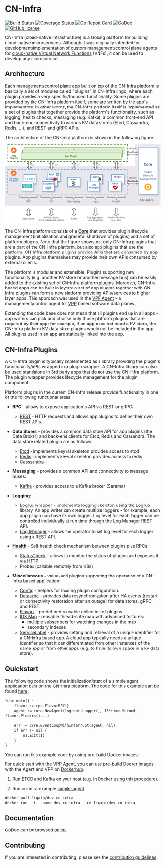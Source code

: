 # CN-Infra

[![Build Status](https://travis-ci.org/ligato/cn-infra.svg?branch=master)](https://travis-ci.org/ligato/cn-infra)
[![Coverage Status](https://coveralls.io/repos/github/ligato/cn-infra/badge.svg?branch=master)](https://coveralls.io/github/ligato/cn-infra?branch=master)
[![Go Report Card](https://goreportcard.com/badge/github.com/ligato/cn-infra)](https://goreportcard.com/report/github.com/ligato/cn-infra)
[![GoDoc](https://godoc.org/github.com/ligato/cn-infra?status.svg)](https://godoc.org/github.com/ligato/cn-infra)
[![GitHub license](https://img.shields.io/badge/license-Apache%20license%202.0-blue.svg)](https://github.com/ligato/cn-infra/blob/master/LICENSE.md)

CN-Infra (cloud-native infrastructure) is a Golang platform for building
cloud-native microservices. Although it was originally intended for 
development/implementation of custom management/control plane agents
for [cloud-native Virtual Network Functions][4] (VNFs), it can be used to
develop any microservice. 

## Architecture

Each management/control plane app built on top of the CN-Infra platform is 
basically a set of modules called "plugins" in CN-Infra lingo, where each 
plugin provides a very specific/focused functionality. Some plugins are 
provided by the CN-Infra platform itself, some are written by the app's 
implementors. In other words, the CN-Infra platform itself is implemented
as a set of plugins that together provide the platform's functionality, 
such as logging, health checks, messaging (e.g. Kafka), a common front-end
API and back-end connectivity to various KV data stores (Etcd, Cassandra, 
Redis, ...), and REST and gRPC APIs. 

The architecture of the CN-Infra platform is shown in the following figure.

![arch](docs/imgs/high_level_arch_cninfra.png "High Level Architecture of cn-infra")

The CN-Infra platform consists of a **[Core](core)** that provides plugin
lifecycle management (initialization and graceful shutdown of plugins) 
and a set of platform plugins. Note that the figure shows not only 
CN-Infra plugins that are a part of the CN-Infra platform, but also 
app plugins that use the platform. CN-Infra platform plugins provide 
APIs that are consumed by app plugins. App plugins themselves may 
provide their own APIs consumed by external clients.

The platform is modular and extensible. Plugins supporting new functionality
(e.g. another KV store or another message bus) can be easily added to the
existing set of CN-Infra platform plugins. Moreover, CN-Infra based apps
can be built in layers: a set of app plugins together with CN-Infra plugins
can form a new platform providing APIs/services to higher layer apps. 
This approach was used in the [VPP Agent][3] - a management/control agent
for [VPP][2] based software data planes.,

Extending the code base does not mean that all plugins end up in all 
apps - app writers can pick and choose only those platform plugins that 
are required by their app; for example, if an app does not need a KV 
store, the CN-Infra platform KV data store plugins would not be included
in the app. All plugins used in an app are statically linked into the 
app.

## CN-Infra Plugins
A CN-Infra plugin is typically implemented as a library providing the 
plugin's functionality/APIs wrapped in a plugin wrapper. A CN-Infra 
library can also be used standalone in 3rd party apps that do not use
the CN-Infra platform. The plugin wrapper provides lifecycle management 
for the plugin component.

Platform plugins in the current CN-Infra release provide functionality
in one of the following functional areas:

* **RPC** - allows to expose application's API via REST or gRPC:
    * [REST](rpc/rest) -  HTTP requests and allows app plugins to define
      their own REST APIs.
        
* **Data Stores** - provides a common data store API for app plugins (the 
    Data Broker) and back-end clients for Etcd, Redis and Cassandra. The 
    data store related plugin are as follows:
  - [Etcd](db/keyval/etcdv3) - implements keyval skeleton provides access 
    to etcd
  - [Redis](db/keyval/redis) - implements keyval skeleton provides access
    to redis
  - [Casssandra](db/sql/cassandra) -
    
* **Messaging** - provides a common API and connectivity to message buses:
    - [Kafka](messaging/kafka) - provides access to a Kafka broker (Sarama)
    
* **Logging**:
    * [Logrus wrapper](logging/logrus) - implements logging skeleton 
      using the Logrus library. An app writer can create multiple loggers -
      for example, each app plugin can have its own logger. Log level
      for each logger can be controlled individually at run time through
      the Log Manager REST API.
    * [Log Manager](logging/logmanager) - allows the operator to set log
      level for each logger using a REST API.
    
* **[Health](health/statuscheck)** - Self health check mechanism between plugins 
    plus RPCs:
    - [StatusCheck](health/statuscheck) - allows to monitor the status of plugins
      and exposes it via HTTP
    - Probes (callable remotely from K8s)
  
* **Miscellaneous** - value-add plugins supporting the operation of a 
    CN-Infra based application: 
  - [Config](config) - helpers for loading plugin configuration.
  - [Datasync](datasync/resync) - provides data resynchronization after HA 
    events (restart or connectivity restoration after an outage) for data
    stores, gRPC and REST.
  - [Flavors](flavors) - predefined reusable collection of plugins.
  - [IDX Map](idxmap) - reusable thread-safe map with advanced features:
     - multiple subscribers for watching changes in the map
     - secondary indexes
  - [ServiceLabel](servicelabel) - provides setting and retrieval of a 
      unique identifier for a CN-Infra based app. A cloud app typically needs
      a unique identifier so that it can differentiated from other instances 
      of the same app or from other apps (e.g. to have its own space in a kv 
      data store).
   
## Quickstart
The following code shows the initialization/start of a simple agent 
application built on the CN-Infra platform. The code for this example
can be found [here](examples/simple-agent/agent.go).
```
func main() {
	flavor := rpc.FlavorRPC{}
	agent := core.NewAgent(logroot.Logger(), 15*time.Second, flavor.Plugins()...)

	err := core.EventLoopWithInterrupt(agent, nil)
	if err != nil {
		os.Exit(1)
	}
}
```

You can run this example code by using pre-build Docker images:

For quick start with the VPP Agent, you can use pre-build Docker images with the Agent and VPP
on [Dockerhub](https://hub.docker.com/r/ligato/dev-cn-infra/).

1. Run ETCD and Kafka on your host (e.g. in Docker 
   [using this procedure](examples/simple-agent/README.md)).

2. Run cn-infra example [simple-agent](examples/simple-agent/agent.go).
```
docker pull ligato/dev-cn-infra
docker run -it --name dev-cn-infra --rm ligato/dev-cn-infra
```

## Documentation

GoDoc can be browsed [online](https://godoc.org/github.com/ligato/cn-infra).

## Contributing

If you are interested in contributing, please see the [contribution guidelines](CONTRIBUTING.md).

[1]: https://12factor.net/
[2]: https://fd.io
[3]: https://github.com/ligato/vpp-agent
[4]: docs/readmes/cn_virtual_function.md